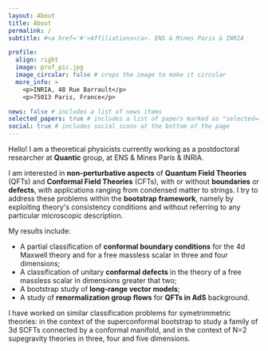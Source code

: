 ```yaml
---
layout: About
title: About
permalink: /
subtitle: #<a href='#'>Affiliations</a>. ENS & Mines Paris & INRIA

profile:
  align: right
  image: prof_pic.jpg
  image_circular: false # crops the image to make it circular
  more_info: >
    <p>INRIA, 48 Rue Barrault</p>
    <p>75013 Paris, France</p>

news: false # includes a list of news items
selected_papers: true # includes a list of papers marked as "selected={true}"
social: true # includes social icons at the bottom of the page
---
```



Hello! I am a theoretical physicists currently working as a postdoctoral researcher at **Quantic** group, at ENS & Mines Paris & INRIA.

I am interested in **non-perturbative aspects** of **Quantum Field Theories** (QFTs) and **Conformal Field Theories** (CFTs), with or without **boundaries** or **defects**, with applications ranging from condensed matter to strings. I try to address these problems within the **bootstrap framework**, namely by exploiting theory's consistency conditions and without referring to any particular microscopic description.

My results include: 

  - A partial classification of **conformal boundary conditions** for the 4d Maxwell theory and for a free massless scalar in three and four dimensions;
  - A classification of unitary **conformal defects** in the theory of a free massless scalar in dimensions greater that two;
  - A bootstrap study of **long-range vector models**;
  - A study of **renormalization group flows** for **QFTs in AdS** background.
  
I have worked on similar classification problems for symetrimmetric theories: in the context of the superconformal bootstrap to study a family of 3d SCFTs connected by a conformal manifold, and in the context of N=2 supegravity theories in three, four and five dimensions.

